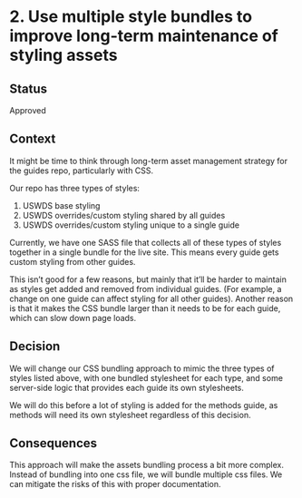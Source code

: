 # 2. Use multiple style bundles to improve long-term maintenance of styling assets

## Status

Approved

## Context

It might be time to think through long-term asset management strategy for the guides repo, particularly with CSS.

Our repo has three types of styles:

1. USWDS base styling
1. USWDS overrides/custom styling shared by all guides
1. USWDS overrides/custom styling unique to a single guide

Currently, we have one SASS file that collects all of these types of styles together in a single bundle for the live site. This means every guide gets custom styling from other guides.

This isn’t good for a few reasons, but mainly that it’ll be harder to maintain as styles get added and removed from individual guides. (For example, a change on one guide can affect styling for all other guides). Another reason is that it makes the CSS bundle larger than it needs to be for each guide, which can slow down page loads.

## Decision

We will change our CSS bundling approach to mimic the three types of styles listed above, with one bundled stylesheet for each type, and some server-side logic that provides each guide its own stylesheets.

We will do this before a lot of styling is added for the methods guide, as methods will need its own stylesheet regardless of this decision.

## Consequences

This approach will make the assets bundling process a bit more complex. Instead of bundling into one css file, we will bundle multiple css files. We can mitigate the risks of this with proper documentation.
